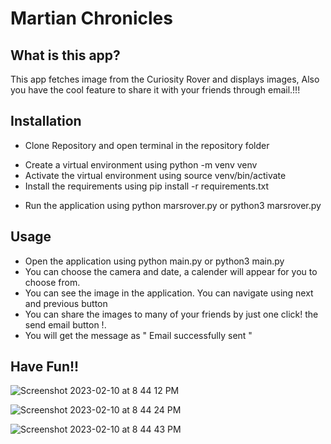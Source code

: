 # Martian Chronicles


## What is this app?
This app fetches image from the Curiosity Rover and displays images, Also you have the cool feature to share it with your friends through email.!!!

## Installation

- Clone Repository and open terminal in the repository folder
* Create a virtual environment using python -m venv venv
* Activate the virtual environment using source venv/bin/activate
* Install the requirements using pip install -r requirements.txt
+ Run the application using python marsrover.py or python3 marsrover.py


## Usage
- Open the application using python main.py or python3 main.py
- You can choose the camera and date, a calender will appear for you to choose from.
- You can see the image in the application. You can navigate using next and previous button
- You can share the images to many of your friends  by just one click!  the send email button !.
- You will get the message as " Email successfully sent "


## Have Fun!!

![Screenshot 2023-02-10 at 8 44 12 PM](https://user-images.githubusercontent.com/116485331/218142448-67489d3a-1f69-48e0-85be-006bf24b6cb4.jpg)



![Screenshot 2023-02-10 at 8 44 24 PM](https://user-images.githubusercontent.com/116485331/218142475-983aa794-6af8-42fe-8649-bc528e917df6.jpg)





![Screenshot 2023-02-10 at 8 44 43 PM](https://user-images.githubusercontent.com/116485331/218142506-93cb7365-eb50-4b41-80b1-57ad291dffbb.jpg)
